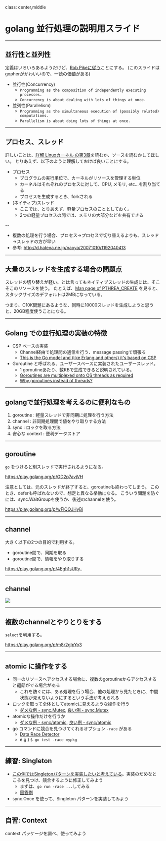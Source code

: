 class: center,middle

# golang 並行処理の説明用スライド

---

## 並行性と並列性

定義はいろいろあるようだけど、[Rob Pikeに従う](https://talks.golang.org/2012/waza.slide#1)ことにする。
(このスライドはgopherがかわいいので、一読の価値がある)

* 並行性(Concurrency)
    * `Programming as the composition of independently executing processes.`
    * `Concurrency is about dealing with lots of things at once.`
* 並列性(Parallelism)
    * `Programming as the simultaneous execution of (possibly related) computations.`
    * `Parallelism is about doing lots of things at once.`

---

## プロセス、スレッド

詳しいことは、[詳解 Linuxカーネル の第3章](https://www.oreilly.co.jp/books/9784873113135/)を読むか、ソースを読むかしてほしい。
とりあえず、以下のように理解しておけば良いことにする。

* プロセス
    * プログラムの実行単位で、カーネルがリソースを管理する単位
    * カーネルはそれぞれのプロセスに対して、CPU, メモリ, etc...を割り当てる
    * プロセスを生成するとき、forkされる
* (ネイティブ)スレッド
    * ここでは、とりあえず、軽量プロセスのこととしておく。
    * 2つの軽量プロセスの間では、メモリの大部分などを共有できる

--

* 複数の処理を行う場合、プロセス→プロセスで切り替えるよりも、スレッド→スレッドの方が早い
* 参考: http://d.hatena.ne.jp/naoya/20071010/1192040413

---

## 大量のスレッドを生成する場合の問題点

スレッドの切り替えが軽い、とは言ってもネイティブスレッドの生成には、そこそこのリソースを使う。
たとえば、[Man page of PTHREA\_CREATE](https://linuxjm.osdn.jp/html/LDP_man-pages/man3/pthread_create.3.html) を見ると、スタックサイズのデフォルトは2MBになっている。

つまり、C10K問題にあるような、同時に10000スレッドを生成しようと思うと、20GB程度使うことになる。

---

## Golang での並行処理の実装の特徴

* CSP ベースの実装
    * Channel経由で処理間の通信を行う、message passingで頑張る
    * [This is the Go model and (like Erlang and others) it's based on CSP](https://talks.golang.org/2012/waza.slide#10)
* Goroutine と呼ばれる、ユーザースペースに実装されたユーザースレッド。
    * 1 goroutineあたり、数KBで生成できると説明されている。
    * [Goroutines are multiplexed onto OS threads as required](https://talks.golang.org/2012/waza.slide#32)
    * [Why goroutines instead of threads?](https://golang.org/doc/faq#goroutines)

---

## golangで並行処理を考えるのに便利なもの

1. goroutine      : 軽量スレッドで非同期に処理を行う方法
2. channel        : 非同期処理間で値をやり取りする方法
3. sync           : ロックを取る方法
4. 安心な context : 便利データストア

---

## goroutine

`go` をつけると別スレッドで実行されるようになる。

https://play.golang.org/p/GD2p7avjVH

注意としては、元のスレッドが終了すると、goroutineも終わってしまう。
このとき、deferも呼ばれないので、想定と異なる挙動になる。
こういう問題を防ぐには、sync.WaitGroupを使うか、後述のchannelを使う。

https://play.golang.org/p/wFlQQJHyBi

---

## channel

大きく以下の2つの目的で利用する。
* goroutine間で、同期を取る
* goroutine間で、情報をやり取りする

https://play.golang.org/p/4Egh1sURy-

---

## channel

![](golang-concurrency/channel.svg)

---

## 複数のchannelとやりとりをする

`select`を利用する。

https://play.golang.org/p/m8r2gIpYo3

---

## atomic に操作をする

* 同一のリソースへアクセスする場合に、複数のgoroutineからアクセスすると齟齬がでる場合がある
    * これを防ぐには、ある処理を行う場合、他の処理から見たときに、中間状態が見えないようにするという手法が考えられる
* ロックを取って全体としてatomicに見えるような操作を行う
    * [ダメな例 - sync.Mutex](https://play.golang.org/p/3PbZjNn2Eo), [良い例 - sync.Mutex](https://play.golang.org/p/aFsY4xVBVB)
* atomicな操作だけを行うか
    * [ダメな例 - sync/atomic](https://play.golang.org/p/tEdpP2SWHm), [良い例 - sync/atomic](https://play.golang.org/p/WR-LKqGjwz)
* go コマンドに競合を見つけてくれるオプション `-race` がある
    * [Data Race Detector](https://golang.org/doc/articles/race_detector.html)
    * e.g.) `$ go test -race mypkg`

---


## 練習: Singleton

* [この例ではSingletonパターンを実装したいと考えている](https://play.golang.org/p/RpJDe5AS0_)。実装のだめなところを見つけ、競合するように修正してみよう
    * まずは、`go run -race ...`してみる
    * [回答例](https://play.golang.org/p/KEkH3pYcJX)
* sync.Once を使って、Singleton パターンを実装してみよう

---

## 自習: Context

context パッケージを調べ、使ってみよう
